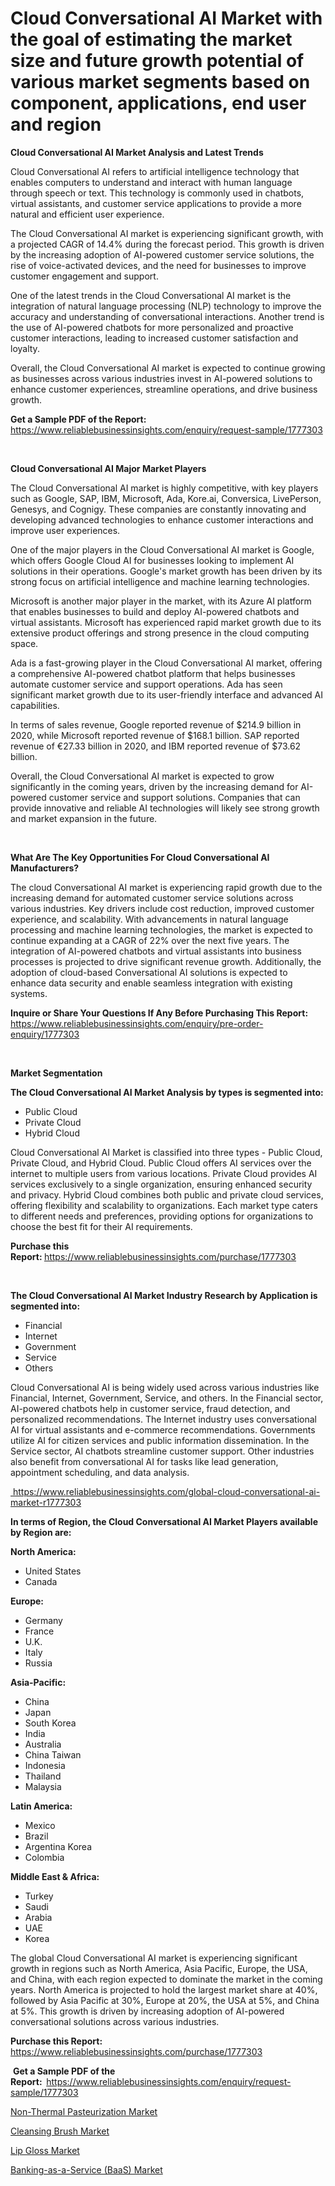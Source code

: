<p><h1>Cloud Conversational AI Market with the goal of estimating the market size and future growth potential of various market segments based on component, applications, end user and region</h1></p><p><strong>Cloud Conversational AI Market Analysis and Latest Trends</strong></p>
<p><p>Cloud Conversational AI refers to artificial intelligence technology that enables computers to understand and interact with human language through speech or text. This technology is commonly used in chatbots, virtual assistants, and customer service applications to provide a more natural and efficient user experience.</p><p>The Cloud Conversational AI market is experiencing significant growth, with a projected CAGR of 14.4% during the forecast period. This growth is driven by the increasing adoption of AI-powered customer service solutions, the rise of voice-activated devices, and the need for businesses to improve customer engagement and support.</p><p>One of the latest trends in the Cloud Conversational AI market is the integration of natural language processing (NLP) technology to improve the accuracy and understanding of conversational interactions. Another trend is the use of AI-powered chatbots for more personalized and proactive customer interactions, leading to increased customer satisfaction and loyalty.</p><p>Overall, the Cloud Conversational AI market is expected to continue growing as businesses across various industries invest in AI-powered solutions to enhance customer experiences, streamline operations, and drive business growth.</p></p>
<p><strong>Get a Sample PDF of the Report:&nbsp;</strong> <a href="https://www.reliablebusinessinsights.com/enquiry/request-sample/1777303">https://www.reliablebusinessinsights.com/enquiry/request-sample/1777303</a></p>
<p>&nbsp;</p>
<p><strong>Cloud Conversational AI Major Market Players</strong></p>
<p><p>The Cloud Conversational AI market is highly competitive, with key players such as Google, SAP, IBM, Microsoft, Ada, Kore.ai, Conversica, LivePerson, Genesys, and Cognigy. These companies are constantly innovating and developing advanced technologies to enhance customer interactions and improve user experiences.</p><p>One of the major players in the Cloud Conversational AI market is Google, which offers Google Cloud AI for businesses looking to implement AI solutions in their operations. Google's market growth has been driven by its strong focus on artificial intelligence and machine learning technologies.</p><p>Microsoft is another major player in the market, with its Azure AI platform that enables businesses to build and deploy AI-powered chatbots and virtual assistants. Microsoft has experienced rapid market growth due to its extensive product offerings and strong presence in the cloud computing space.</p><p>Ada is a fast-growing player in the Cloud Conversational AI market, offering a comprehensive AI-powered chatbot platform that helps businesses automate customer service and support operations. Ada has seen significant market growth due to its user-friendly interface and advanced AI capabilities.</p><p>In terms of sales revenue, Google reported revenue of $214.9 billion in 2020, while Microsoft reported revenue of $168.1 billion. SAP reported revenue of €27.33 billion in 2020, and IBM reported revenue of $73.62 billion.</p><p>Overall, the Cloud Conversational AI market is expected to grow significantly in the coming years, driven by the increasing demand for AI-powered customer service and support solutions. Companies that can provide innovative and reliable AI technologies will likely see strong growth and market expansion in the future.</p></p>
<p>&nbsp;</p>
<p><strong>What Are The Key Opportunities For Cloud Conversational AI Manufacturers?</strong></p>
<p><p>The cloud Conversational AI market is experiencing rapid growth due to the increasing demand for automated customer service solutions across various industries. Key drivers include cost reduction, improved customer experience, and scalability. With advancements in natural language processing and machine learning technologies, the market is expected to continue expanding at a CAGR of 22% over the next five years. The integration of AI-powered chatbots and virtual assistants into business processes is projected to drive significant revenue growth. Additionally, the adoption of cloud-based Conversational AI solutions is expected to enhance data security and enable seamless integration with existing systems.</p></p>
<p><strong>Inquire or Share Your Questions If Any Before Purchasing This Report:</strong> <a href="https://www.reliablebusinessinsights.com/enquiry/pre-order-enquiry/1777303">https://www.reliablebusinessinsights.com/enquiry/pre-order-enquiry/1777303</a></p>
<p>&nbsp;</p>
<p><strong>Market Segmentation</strong></p>
<p><strong>The Cloud Conversational AI Market Analysis by types is segmented into:</strong></p>
<p><ul><li>Public Cloud</li><li>Private Cloud</li><li>Hybrid Cloud</li></ul></p>
<p><p>Cloud Conversational AI Market is classified into three types - Public Cloud, Private Cloud, and Hybrid Cloud. Public Cloud offers AI services over the internet to multiple users from various locations. Private Cloud provides AI services exclusively to a single organization, ensuring enhanced security and privacy. Hybrid Cloud combines both public and private cloud services, offering flexibility and scalability to organizations. Each market type caters to different needs and preferences, providing options for organizations to choose the best fit for their AI requirements.</p></p>
<p><strong>Purchase this Report:&nbsp;</strong><a href="https://www.reliablebusinessinsights.com/purchase/1777303">https://www.reliablebusinessinsights.com/purchase/1777303</a></p>
<p>&nbsp;</p>
<p><strong>The Cloud Conversational AI Market Industry Research by Application is segmented into:</strong></p>
<p><ul><li>Financial</li><li>Internet</li><li>Government</li><li>Service</li><li>Others</li></ul></p>
<p><p>Cloud Conversational AI is being widely used across various industries like Financial, Internet, Government, Service, and others. In the Financial sector, AI-powered chatbots help in customer service, fraud detection, and personalized recommendations. The Internet industry uses conversational AI for virtual assistants and e-commerce recommendations. Governments utilize AI for citizen services and public information dissemination. In the Service sector, AI chatbots streamline customer support. Other industries also benefit from conversational AI for tasks like lead generation, appointment scheduling, and data analysis.</p></p>
<p><a href="https://www.reliablebusinessinsights.com/global-cloud-conversational-ai-market-r1777303">&nbsp;https://www.reliablebusinessinsights.com/global-cloud-conversational-ai-market-r1777303</a></p>
<p><strong>In terms of Region, the Cloud Conversational AI Market Players available by Region are:</strong></p>
<p>
    <p> <strong> North America: </strong>
        <ul>
            <li>United States</li>
            <li>Canada</li>
        </ul>
        </p> 
    <p> <strong> Europe: </strong>
        <ul>
            <li>Germany</li>
            <li>France</li>
            <li>U.K.</li>
            <li>Italy</li>
            <li>Russia</li>
        </ul>
        </p> 
    <p> <strong> Asia-Pacific: </strong>
        <ul>
            <li>China</li>
            <li>Japan</li>
            <li>South Korea</li>
            <li>India</li>
            <li>Australia</li>
            <li>China Taiwan</li>
            <li>Indonesia</li>
            <li>Thailand</li>
            <li>Malaysia</li>
        </ul>
        </p> 
    <p> <strong> Latin America: </strong>
        <ul>
            <li>Mexico</li>
            <li>Brazil</li>
            <li>Argentina Korea</li>
            <li>Colombia</li>
        </ul>
        </p> 
    <p> <strong> Middle East & Africa: </strong>
        <ul>
            <li>Turkey</li>
            <li>Saudi</li>
            <li>Arabia</li>
            <li>UAE</li>
            <li>Korea</li>
        </ul>
    </p>
    </p>
<p><p>The global Cloud Conversational AI market is experiencing significant growth in regions such as North America, Asia Pacific, Europe, the USA, and China, with each region expected to dominate the market in the coming years. North America is projected to hold the largest market share at 40%, followed by Asia Pacific at 30%, Europe at 20%, the USA at 5%, and China at 5%. This growth is driven by increasing adoption of AI-powered conversational solutions across various industries.</p></p>
<p><strong>Purchase this Report: </strong><a href="https://www.reliablebusinessinsights.com/purchase/1777303">https://www.reliablebusinessinsights.com/purchase/1777303</a></p>
<p>&nbsp;<strong>Get a Sample PDF of the Report:&nbsp;&nbsp;</strong><a href="https://www.reliablebusinessinsights.com/enquiry/request-sample/1777303">https://www.reliablebusinessinsights.com/enquiry/request-sample/1777303</a></p>
<p><strong></strong></p>
<p><p><a href="https://github.com/mandarincruisesvn/Market-Research-Report-List-1/blob/main/non-thermal-pasteurization-market.md">Non-Thermal Pasteurization Market</a></p><p><a href="https://medium.com/@jewelmohr25/an-in-depth-analysis-of-the-global-cleansing-brush-market-scope-and-its-rapid-growing-14-2-0784cf58edda">Cleansing Brush Market</a></p><p><a href="https://medium.com/@madw10245644/lip-gloss-market-industry-trends-and-forecast-for-period-from-2024-to-2031-079ee20cf75b">Lip Gloss Market</a></p><p><a href="https://github.com/alanPerkins1921/Market-Research-Report-List-1/blob/main/banking-as-a-service-baas-market.md">Banking-as-a-Service (BaaS) Market</a></p></p>